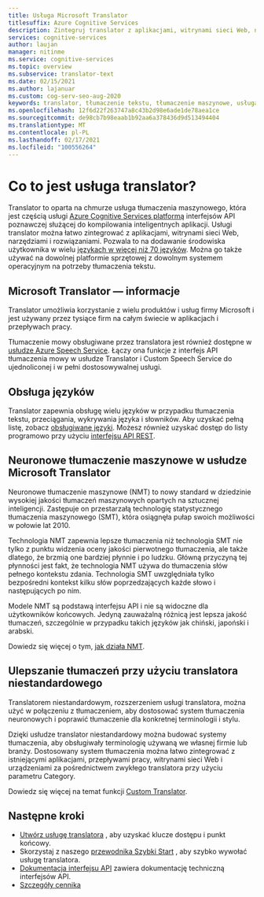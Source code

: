 ```yaml
---
title: Usługa Microsoft Translator
titlesuffix: Azure Cognitive Services
description: Zintegruj translator z aplikacjami, witrynami sieci Web, narzędziami i innymi rozwiązaniami, aby zapewnić obsługę środowiska użytkownika w wielu językach.
services: cognitive-services
author: laujan
manager: nitinme
ms.service: cognitive-services
ms.topic: overview
ms.subservice: translator-text
ms.date: 02/15/2021
ms.author: lajanuar
ms.custom: cog-serv-seo-aug-2020
keywords: translator, tłumaczenie tekstu, tłumaczenie maszynowe, usługa tłumaczenia
ms.openlocfilehash: 12f6d22f263747a8c43b2d98e6ade1de78aea1ce
ms.sourcegitcommit: de98cb7b98eaab1b92aa6a378436d9d513494404
ms.translationtype: MT
ms.contentlocale: pl-PL
ms.lasthandoff: 02/17/2021
ms.locfileid: "100556264"
---
```

# <a name="what-is-the-translator-service"></a>Co to jest usługa translator?

Translator to oparta na chmurze usługa tłumaczenia maszynowego, która jest częścią usługi [Azure Cognitive Services platformą](../../index.yml?panel=ai&pivot=products) interfejsów API poznawczej służącej do kompilowania inteligentnych aplikacji. Usługi translator można łatwo zintegrować z aplikacjami, witrynami sieci Web, narzędziami i rozwiązaniami. Pozwala to na dodawanie środowiska użytkownika w wielu [językach w więcej niż 70 języków](./language-support.md). Można go także używać na dowolnej platformie sprzętowej z dowolnym systemem operacyjnym na potrzeby tłumaczenia tekstu.

## <a name="about-microsoft-translator"></a>Microsoft Translator — informacje

Translator umożliwia korzystanie z wielu produktów i usług firmy Microsoft i jest używany przez tysiące firm na całym świecie w aplikacjach i przepływach pracy.

Tłumaczenie mowy obsługiwane przez translatora jest również dostępne w [usłudze Azure Speech Service](../speech-service/index.yml). Łączy ona funkcje z interfejs API tłumaczenia mowy w usłudze Translator i Custom Speech Service do ujednoliconej i w pełni dostosowywalnej usługi. 

## <a name="language-support"></a>Obsługa języków

Translator zapewnia obsługę wielu języków w przypadku tłumaczenia tekstu, przeciągania, wykrywania języka i słowników. Aby uzyskać pełną listę, zobacz [obsługiwane języki](language-support.md). Możesz również uzyskać dostęp do listy programowo przy użyciu [interfejsu API REST](./reference/v3-0-languages.md).  

## <a name="microsoft-translator-neural-machine-translation"></a>Neuronowe tłumaczenie maszynowe w usłudze Microsoft Translator

Neuronowe tłumaczenie maszynowe (NMT) to nowy standard w dziedzinie wysokiej jakości tłumaczeń maszynowych opartych na sztucznej inteligencji. Zastępuje on przestarzałą technologię statystycznego tłumaczenia maszynowego (SMT), która osiągnęła pułap swoich możliwości w połowie lat 2010.

Technologia NMT zapewnia lepsze tłumaczenia niż technologia SMT nie tylko z punktu widzenia oceny jakości pierwotnego tłumaczenia, ale także dlatego, że brzmią one bardziej płynnie i po ludzku. Główną przyczyną tej płynności jest fakt, że technologia NMT używa do tłumaczenia słów pełnego kontekstu zdania. Technologia SMT uwzględniała tylko bezpośredni kontekst kilku słów poprzedzających każde słowo i następujących po nim.

Modele NMT są podstawą interfejsu API i nie są widoczne dla użytkowników końcowych. Jedyną zauważalną różnicą jest lepsza jakość tłumaczeń, szczególnie w przypadku takich języków jak chiński, japoński i arabski.

Dowiedz się więcej o tym, [jak działa NMT](https://www.microsoft.com/en-us/translator/mt.aspx#nnt).

## <a name="improve-translations-with-custom-translator"></a>Ulepszanie tłumaczeń przy użyciu translatora niestandardowego

 Translatorem niestandardowym, rozszerzeniem usługi translatora, można użyć w połączeniu z tłumaczeniem, aby dostosować system tłumaczenia neuronowych i poprawić tłumaczenie dla konkretnej terminologii i stylu.

Dzięki usłudze translator niestandardowy można budować systemy tłumaczenia, aby obsługiwały terminologię używaną we własnej firmie lub branży. Dostosowany system tłumaczenia można łatwo zintegrować z istniejącymi aplikacjami, przepływami pracy, witrynami sieci Web i urządzeniami za pośrednictwem zwykłego translatora przy użyciu parametru Category.

Dowiedz się więcej na temat funkcji [Custom Translator](customization.md).

## <a name="next-steps"></a>Następne kroki

- [Utwórz usługę translatora](./translator-how-to-signup.md) , aby uzyskać klucze dostępu i punkt końcowy.
- Skorzystaj z naszego [przewodnika Szybki Start](quickstart-translator.md) , aby szybko wywołać usługę translatora.
- [Dokumentacja interfejsu API](./reference/v3-0-reference.md) zawiera dokumentację techniczną interfejsów API.
- [Szczegóły cennika](https://azure.microsoft.com/pricing/details/cognitive-services/translator-text-api/)